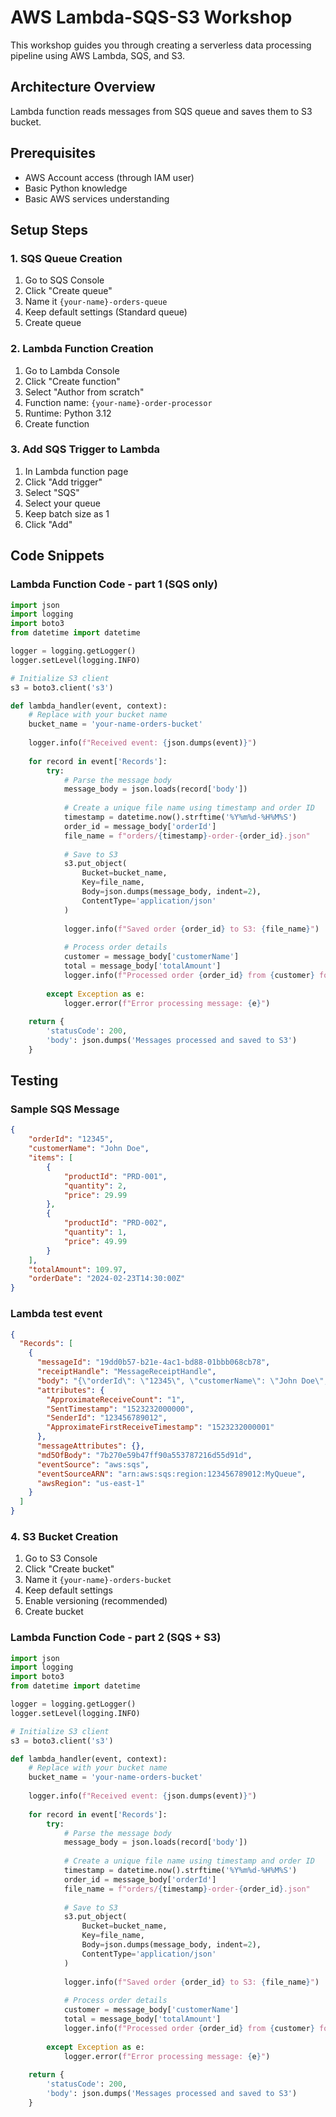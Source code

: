 # AWS Lambda-SQS-S3 Workshop

This workshop guides you through creating a serverless data processing pipeline using AWS Lambda, SQS, and S3.

## Architecture Overview
Lambda function reads messages from SQS queue and saves them to S3 bucket.

## Prerequisites
- AWS Account access (through IAM user)
- Basic Python knowledge
- Basic AWS services understanding

## Setup Steps

### 1. SQS Queue Creation
1. Go to SQS Console
2. Click "Create queue"
3. Name it `{your-name}-orders-queue`
4. Keep default settings (Standard queue)
5. Create queue


### 2. Lambda Function Creation
1. Go to Lambda Console
2. Click "Create function"
3. Select "Author from scratch"
4. Function name: `{your-name}-order-processor`
5. Runtime: Python 3.12
6. Create function

### 3. Add SQS Trigger to Lambda
1. In Lambda function page
2. Click "Add trigger"
3. Select "SQS"
4. Select your queue
5. Keep batch size as 1
6. Click "Add"

## Code Snippets

### Lambda Function Code - part 1 (SQS only)
```python
import json
import logging
import boto3
from datetime import datetime

logger = logging.getLogger()
logger.setLevel(logging.INFO)

# Initialize S3 client
s3 = boto3.client('s3')

def lambda_handler(event, context):
    # Replace with your bucket name
    bucket_name = 'your-name-orders-bucket'
    
    logger.info(f"Received event: {json.dumps(event)}")
    
    for record in event['Records']:
        try:
            # Parse the message body
            message_body = json.loads(record['body'])
            
            # Create a unique file name using timestamp and order ID
            timestamp = datetime.now().strftime('%Y%m%d-%H%M%S')
            order_id = message_body['orderId']
            file_name = f"orders/{timestamp}-order-{order_id}.json"
            
            # Save to S3
            s3.put_object(
                Bucket=bucket_name,
                Key=file_name,
                Body=json.dumps(message_body, indent=2),
                ContentType='application/json'
            )
            
            logger.info(f"Saved order {order_id} to S3: {file_name}")
            
            # Process order details
            customer = message_body['customerName']
            total = message_body['totalAmount']
            logger.info(f"Processed order {order_id} from {customer} for ${total}")
            
        except Exception as e:
            logger.error(f"Error processing message: {e}")
    
    return {
        'statusCode': 200,
        'body': json.dumps('Messages processed and saved to S3')
    }
```



## Testing

### Sample SQS Message
```json
{
    "orderId": "12345",
    "customerName": "John Doe",
    "items": [
        {
            "productId": "PRD-001",
            "quantity": 2,
            "price": 29.99
        },
        {
            "productId": "PRD-002",
            "quantity": 1,
            "price": 49.99
        }
    ],
    "totalAmount": 109.97,
    "orderDate": "2024-02-23T14:30:00Z"
}
```

### Lambda test event
```json
{
  "Records": [
    {
      "messageId": "19dd0b57-b21e-4ac1-bd88-01bbb068cb78",
      "receiptHandle": "MessageReceiptHandle",
      "body": "{\"orderId\": \"12345\", \"customerName\": \"John Doe\", \"items\": [{\"productId\": \"PRD-001\", \"quantity\": 2, \"price\": 29.99}, {\"productId\": \"PRD-002\", \"quantity\": 1, \"price\": 49.99}], \"totalAmount\": 109.97, \"orderDate\": \"2024-02-23T14:30:00Z\"}",
      "attributes": {
        "ApproximateReceiveCount": "1",
        "SentTimestamp": "1523232000000",
        "SenderId": "123456789012",
        "ApproximateFirstReceiveTimestamp": "1523232000001"
      },
      "messageAttributes": {},
      "md5OfBody": "7b270e59b47ff90a553787216d55d91d",
      "eventSource": "aws:sqs",
      "eventSourceARN": "arn:aws:sqs:region:123456789012:MyQueue",
      "awsRegion": "us-east-1"
    }
  ]
}
```

### 4. S3 Bucket Creation
1. Go to S3 Console
2. Click "Create bucket"
3. Name it `{your-name}-orders-bucket`
4. Keep default settings
5. Enable versioning (recommended)
6. Create bucket

### Lambda Function Code - part 2 (SQS + S3)
```python
import json
import logging
import boto3
from datetime import datetime

logger = logging.getLogger()
logger.setLevel(logging.INFO)

# Initialize S3 client
s3 = boto3.client('s3')

def lambda_handler(event, context):
    # Replace with your bucket name
    bucket_name = 'your-name-orders-bucket'
    
    logger.info(f"Received event: {json.dumps(event)}")
    
    for record in event['Records']:
        try:
            # Parse the message body
            message_body = json.loads(record['body'])
            
            # Create a unique file name using timestamp and order ID
            timestamp = datetime.now().strftime('%Y%m%d-%H%M%S')
            order_id = message_body['orderId']
            file_name = f"orders/{timestamp}-order-{order_id}.json"
            
            # Save to S3
            s3.put_object(
                Bucket=bucket_name,
                Key=file_name,
                Body=json.dumps(message_body, indent=2),
                ContentType='application/json'
            )
            
            logger.info(f"Saved order {order_id} to S3: {file_name}")
            
            # Process order details
            customer = message_body['customerName']
            total = message_body['totalAmount']
            logger.info(f"Processed order {order_id} from {customer} for ${total}")
            
        except Exception as e:
            logger.error(f"Error processing message: {e}")
    
    return {
        'statusCode': 200,
        'body': json.dumps('Messages processed and saved to S3')
    }
```



